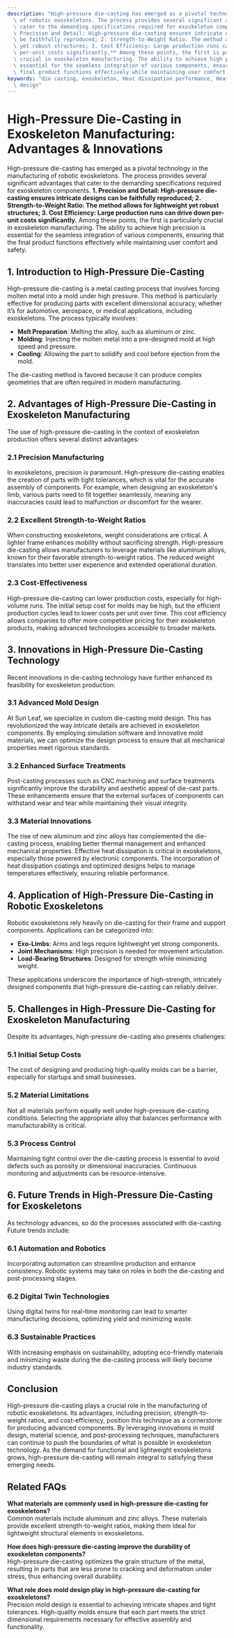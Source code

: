 ```yaml
---
description: "High-pressure die-casting has emerged as a pivotal technology in the manufacturing\
  \ of robotic exoskeletons. The process provides several significant advantages that\
  \ cater to the demanding specifications required for exoskeleton components. **1.\
  \ Precision and Detail: High-pressure die-casting ensures intricate designs can\
  \ be faithfully reproduced; 2. Strength-to-Weight Ratio: The method allows for lightweight\
  \ yet robust structures; 3. Cost Efficiency: Large production runs can drive down\
  \ per-unit costs significantly.** Among these points, the first is particularly\
  \ crucial in exoskeleton manufacturing. The ability to achieve high precision is\
  \ essential for the seamless integration of various components, ensuring that the\
  \ final product functions effectively while maintaining user comfort and safety."
keywords: "die casting, exoskeleton, Heat dissipation performance, Heat dissipation optimization\
  \ design"
---
```

# High-Pressure Die-Casting in Exoskeleton Manufacturing: Advantages & Innovations

High-pressure die-casting has emerged as a pivotal technology in the manufacturing of robotic exoskeletons. The process provides several significant advantages that cater to the demanding specifications required for exoskeleton components. **1. Precision and Detail: High-pressure die-casting ensures intricate designs can be faithfully reproduced; 2. Strength-to-Weight Ratio: The method allows for lightweight yet robust structures; 3. Cost Efficiency: Large production runs can drive down per-unit costs significantly.** Among these points, the first is particularly crucial in exoskeleton manufacturing. The ability to achieve high precision is essential for the seamless integration of various components, ensuring that the final product functions effectively while maintaining user comfort and safety.

## **1. Introduction to High-Pressure Die-Casting**

High-pressure die-casting is a metal casting process that involves forcing molten metal into a mold under high pressure. This method is particularly effective for producing parts with excellent dimensional accuracy, whether it’s for automotive, aerospace, or medical applications, including exoskeletons. The process typically involves:

- **Melt Preparation**: Melting the alloy, such as aluminum or zinc.
- **Molding**: Injecting the molten metal into a pre-designed mold at high speed and pressure.
- **Cooling**: Allowing the part to solidify and cool before ejection from the mold.

The die-casting method is favored because it can produce complex geometries that are often required in modern manufacturing.

## **2. Advantages of High-Pressure Die-Casting in Exoskeleton Manufacturing**

The use of high-pressure die-casting in the context of exoskeleton production offers several distinct advantages:

### **2.1 Precision Manufacturing**

In exoskeletons, precision is paramount. High-pressure die-casting enables the creation of parts with tight tolerances, which is vital for the accurate assembly of components. For example, when designing an exoskeleton's limb, various parts need to fit together seamlessly, meaning any inaccuracies could lead to malfunction or discomfort for the wearer.

### **2.2 Excellent Strength-to-Weight Ratios**

When constructing exoskeletons, weight considerations are critical. A lighter frame enhances mobility without sacrificing strength. High-pressure die-casting allows manufacturers to leverage materials like aluminum alloys, known for their favorable strength-to-weight ratios. The reduced weight translates into better user experience and extended operational duration.

### **2.3 Cost-Effectiveness**

High-pressure die-casting can lower production costs, especially for high-volume runs. The initial setup cost for molds may be high, but the efficient production cycles lead to lower costs per unit over time. This cost efficiency allows companies to offer more competitive pricing for their exoskeleton products, making advanced technologies accessible to broader markets.

## **3. Innovations in High-Pressure Die-Casting Technology**

Recent innovations in die-casting technology have further enhanced its feasibility for exoskeleton production:

### **3.1 Advanced Mold Design**

At Sun Leaf, we specialize in custom die-casting mold design. This has revolutionized the way intricate details are achieved in exoskeleton components. By employing simulation software and innovative mold materials, we can optimize the design process to ensure that all mechanical properties meet rigorous standards.

### **3.2 Enhanced Surface Treatments**

Post-casting processes such as CNC machining and surface treatments significantly improve the durability and aesthetic appeal of die-cast parts. These enhancements ensure that the external surfaces of components can withstand wear and tear while maintaining their visual integrity.

### **3.3 Material Innovations**

The rise of new aluminum and zinc alloys has complemented the die-casting process, enabling better thermal management and enhanced mechanical properties. Effective heat dissipation is critical in exoskeletons, especially those powered by electronic components. The incorporation of heat dissipation coatings and optimized designs helps to manage temperatures effectively, ensuring reliable performance.

## **4. Application of High-Pressure Die-Casting in Robotic Exoskeletons**

Robotic exoskeletons rely heavily on die-casting for their frame and support components. Applications can be categorized into:

- **Exo-Limbs**: Arms and legs require lightweight yet strong components.
- **Joint Mechanisms**: High precision is needed for movement articulation.
- **Load-Bearing Structures**: Designed for strength while minimizing weight.

These applications underscore the importance of high-strength, intricately designed components that high-pressure die-casting can reliably deliver.

## **5. Challenges in High-Pressure Die-Casting for Exoskeleton Manufacturing**

Despite its advantages, high-pressure die-casting also presents challenges:

### **5.1 Initial Setup Costs**

The cost of designing and producing high-quality molds can be a barrier, especially for startups and small businesses.

### **5.2 Material Limitations**

Not all materials perform equally well under high-pressure die-casting conditions. Selecting the appropriate alloy that balances performance with manufacturability is critical.

### **5.3 Process Control**

Maintaining tight control over the die-casting process is essential to avoid defects such as porosity or dimensional inaccuracies. Continuous monitoring and adjustments can be resource-intensive.

## **6. Future Trends in High-Pressure Die-Casting for Exoskeletons**

As technology advances, so do the processes associated with die-casting. Future trends include:

### **6.1 Automation and Robotics**

Incorporating automation can streamline production and enhance consistency. Robotic systems may take on roles in both the die-casting and post-processing stages.

### **6.2 Digital Twin Technologies**

Using digital twins for real-time monitoring can lead to smarter manufacturing decisions, optimizing yield and minimizing waste.

### **6.3 Sustainable Practices**

With increasing emphasis on sustainability, adopting eco-friendly materials and minimizing waste during the die-casting process will likely become industry standards.

## **Conclusion**

High-pressure die-casting plays a crucial role in the manufacturing of robotic exoskeletons. Its advantages, including precision, strength-to-weight ratios, and cost-efficiency, position this technique as a cornerstone for producing advanced components. By leveraging innovations in mold design, material science, and post-processing techniques, manufacturers can continue to push the boundaries of what is possible in exoskeleton technology. As the demand for functional and lightweight exoskeletons grows, high-pressure die-casting will remain integral to satisfying these emerging needs.

## Related FAQs

**What materials are commonly used in high-pressure die-casting for exoskeletons?**  
Common materials include aluminum and zinc alloys. These materials provide excellent strength-to-weight ratios, making them ideal for lightweight structural elements in exoskeletons.

**How does high-pressure die-casting improve the durability of exoskeleton components?**  
High-pressure die-casting optimizes the grain structure of the metal, resulting in parts that are less prone to cracking and deformation under stress, thus enhancing overall durability.

**What role does mold design play in high-pressure die-casting for exoskeletons?**  
Precision mold design is essential to achieving intricate shapes and tight tolerances. High-quality molds ensure that each part meets the strict dimensional requirements necessary for effective assembly and functionality.
